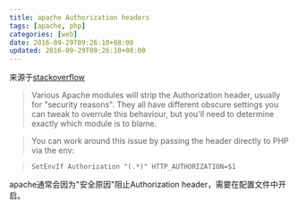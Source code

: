```yaml
---
title: apache Authorization headers
tags: [apache, php]
categories: [web]
date: 2016-09-29T09:26:10+08:00
updated: 2016-09-29T09:26:10+08:00
---
```

来源于[stackoverflow](http://stackoverflow.com/questions/17018586/apache-2-4-php-fpm-and-authorization-headers)
<!-- more -->
> Various Apache modules will strip the Authorization header, usually for "security reasons". They all have different obscure settings you can tweak to overrule this behaviour, but you'll need to determine exactly which module is to blame.
  
>  You can work around this issue by passing the header directly to PHP via the env:
  
>  `SetEnvIf Authorization "(.*)" HTTP_AUTHORIZATION=$1`

apache通常会因为"安全原因"阻止Authorization header，需要在配置文件中开启。

